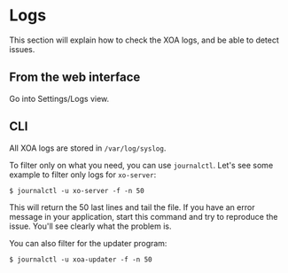 # Logs

This section will explain how to check the XOA logs, and be able to detect issues.

## From the web interface

Go into Settings/Logs view.

## CLI

All XOA logs are stored in `/var/log/syslog`.

To filter only on what you need, you can use `journalctl`. Let's see some example to filter only logs for `xo-server`:

```
$ journalctl -u xo-server -f -n 50
```

This will return the 50 last lines and tail the file. If you have an error message in your application, start this command and try to reproduce the issue. You'll see clearly what the problem is.

You can also filter for the updater program:

```
$ journalctl -u xoa-updater -f -n 50
```
